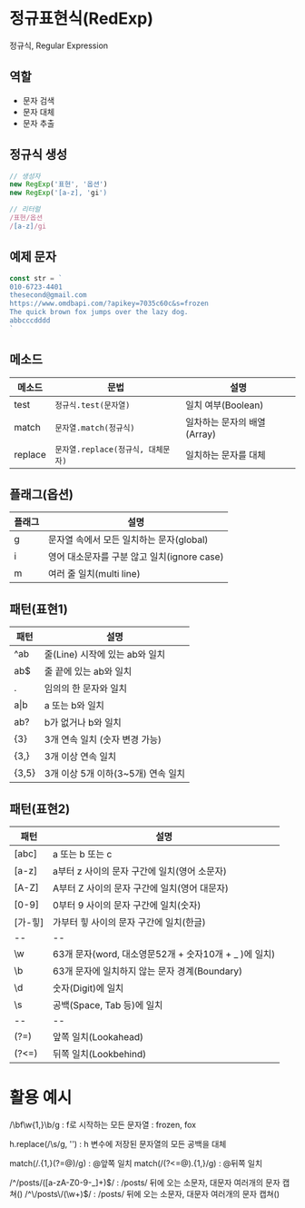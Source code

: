 # 정규표현식(RedExp)
정규식, Regular Expression

## 역할
- 문자 검색
- 문자 대체
- 문자 추출

## 정규식 생성

```js
// 생성자
new RegExp('표현', '옵션')
new RegExp('[a-z], 'gi')

// 리터럴
/표현/옵션
/[a-z]/gi
```

## 예제 문자
```js
const str = `
010-6723-4401
thesecond@gmail.com
https://www.omdbapi.com/?apikey=7035c60c&s=frozen
The quick brown fox jumps over the lazy dog.
abbcccdddd
`
```

## 메소드

메소드 | 문법 | 설명
--|--|--
test | `정규식.test(문자열)` | 일치 여부(Boolean)
match | `문자열.match(정규식)` | 일차하는 문자의 배열(Array)
replace | `문자열.replace(정규식, 대체문자)` | 일치하는 문자를 대체

## 플래그(옵션)

플래그 | 설명
--|--
g | 문자열 속에서 모든 일치하는 문자(global)
i | 영어 대소문자를 구분 않고 일치(ignore case)
m | 여러 줄 일치(multi line)

## 패턴(표현1)

패턴 | 설명
-- | --
^ab | 줄(Line) 시작에 있는 ab와 일치
ab$ | 줄 끝에 있는 ab와 일치
. | 임의의 한 문자와 일치
a&verbar;b | a 또는 b와 일치
ab? | b가 없거나 b와 일치
{3} | 3개 연속 일치 (숫자 변경 가능)
{3,} | 3개 이상 연속 일치
{3,5} | 3개 이상 5개 이하(3~5개) 연속 일치

## 패턴(표현2)
패턴 | 설명
-- | --
[abc] | a 또는 b 또는 c
[a-z] | a부터 z 사이의 문자 구간에 일치(영어 소문자)
[A-Z] | A부터 Z 사이의 문자 구간에 일치(영어 대문자)
[0-9] | 0부터 9 사이의 문자 구간에 일치(숫자)
[가-힣] | 가부터 힣 사이의 문자 구간에 일치(한글)
-- | --
\w | 63개 문자(word, 대소영문52개 + 숫자10개 + _ )에 일치)
\b | 63개 문자에 일치하지 않는 문자 경계(Boundary)
\d | 숫자(Digit)에 일치
\s | 공백(Space, Tab 등)에 일치
-- | --
(?=) | 앞쪽 일치(Lookahead)
(?<=) | 뒤쪽 일치(Lookbehind)

# 활용 예시

/\bf\w{1,}\b/g : f로 시작하는 모든 문자열 : frozen, fox

h.replace(/\s/g, '') : h 변수에 저장된 문자열의 모든 공백을 대체

match(/.{1,}(?=@)/g) : @앞쪽 일치
match(/(?<=@).{1,}/g) : @뒤쪽 일치

/^\/posts\/([a-zA-Z0-9-_]+)$/ : /posts/ 뒤에 오는 소문자, 대문자 여러개의 문자 캡쳐()
/^\/posts\/(\w+)$/ : /posts/ 뒤에 오는 소문자, 대문자 여러개의 문자 캡쳐()